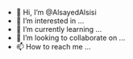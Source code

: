 - 👋 Hi, I’m @AlsayedAlsisi
- 👀 I’m interested in ...
- 🌱 I’m currently learning ...
- 💞️ I’m looking to collaborate on ...
- 📫 How to reach me ...

<!---
AlsayedAlsisi/AlsayedAlsisi is a ✨ special ✨ repository because its `README.md` (this file) appears on your GitHub profile.
You can click the Preview link to take a look at your changes.
--->
